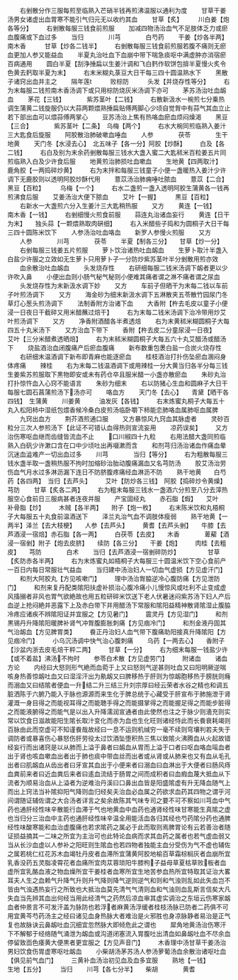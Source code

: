 <!-- { "loadSidebar": true } -->
　　右剉散分作三服每煎至临熟入芒硝半钱再煎沸温服以通利为度
　　甘草干姜汤男女诸虚出血胃寒不能引气归元无以收约其血
　　甘草【炙】　　　川白姜【炮各等分】
　　右剉散每服三钱食前煎服
　　加减四物汤治血气不足肢体乏力或瘀血腹痛或下血过多
　　当归　　　　川芎　　　　白芍药
　　干姜【炒各半两】　　南木香　　　甘草【炒各二钱半】
　　右剉散每服三钱食前煎服若腹不痛则无瘀血更加人参又能益血
　　半夏丸治吐血下血崩中带下喘急痰呕中满虚肿亦消宿瘀百病通用
　　圆白半夏【刮浄捶扁以生姜汁调和飞白麫作软饼包揜半夏慢火炙令色黄去麫取半夏为末】
　　右末米糊丸菉豆大日干每三四十圆温熟水下
　　黑散子诸窍出血并主之
　　隔年莲　　　败棕防　　　头发【并烧存性等分】
　　右为末每服二钱煎南木香汤调下或只用棕防烧灰米汤调下亦可
　　茅苏汤治吐血衂血
　　茅花【三钱】　　　　紫苏茎叶【二钱】
　　右散新汲水一椀煎七分乗热调生蒲黄二钱旋服仍以大蒜两颗煨熟捶扁贴傅两脚心少顷自觉胷中有蒜气其血立止若下部出血可以煨蒜傅两掌心
　　豆苏汤治上焦有热咯血瘀血烦闷燥渇
　　黑豆【三合】　　　　紫苏茎叶【二条】　乌梅【两个】
　　右水大椀同煎临熟入姜汁三大匙食后旋服
　　阿胶散治肺破嗽血唾血
　　人参　　　　茯苓　　　　生干地黄
　　天门冬【水浸去心】　北五味子【各一分】阿胶【炒酥】
　　白及【各二钱】
　　右白及别为末余药剉散每服三钱水大盏入蜜二大匙秫米百粒姜五片同煎临熟入白及少许食后服
　　地黄煎治肺损吐血嗽血
　　生地黄【四两取汁】　鹿角胶【一两捣碎炒黄】
　　右为末拌和每服三钱童子小便一盏暖热入姜汁少许调下无鹿胶则以透明阿胶炒酥代用
　　薏苡汤治肺痈唾吐脓血
　　薏苡【二合】　　　黑豆【百粒】　　　乌梅【一个】
　　右水二盏煎一盏入透明阿胶生蒲黄各一钱再煎沸食后服
　　艾姜汤治大便下脓血
　　艾叶【一握】　　　黒豆【百粒】
　　右新水一大盏煎六分入生姜汁三大匙稍热服
　　又方
　　黄连【一钱】　　　南木香【一钱】
　　右剉细慢火煎食前服
　　蒜连丸治诸血妄行
　　黄连【日干为末】　　独头蒜【一颗煨熟取肉硏细】
　　右入米醋些子捣和为圆桐子大日干每三四十圆陈米饮下
　　人参汤治吐血咯血
　　新罗人参慢火煎服
　　又方
　　人参　　　　川芎　　　　茯苓
　　半夏【制各三分】　　甘草【炒一分】
　　右剉每服三钱姜五片煎服
　　萝卜饮治诸热吐血衂血
　　生萝卜取汁半盏入白盐少许服之立效如无生萝卜只用萝卜子一分防炒紫苏茎叶半分剉散用煎亦效
　　血余散治吐血衂血
　　头发烧存性
　　右研细每服二钱米汤调下衂者更以少许吹入鼻
　　小便出血则小肠气秘气秘则小便难其痛者谓之淋不痛者谓之尿血
　　头发烧存性为末新汲水调下妙
　　又方
　　车前子但晒干为末每二钱以车前子叶煎汤调下
　　又方
　　海金砂为细末新汲水调下五淋散夹五苓散竹园尿门冬草灯心葱头煎汤调下
　　法制香附方治诸下血
　　大香附【杵去毛皮以童子小便浸一日夜日干截碎又用米醋蘸过焙干】
　　右为末每二钱米汤调下治冷带用炒艾叶煎汤调下
　　又方
　　净香附酒醋各半煮透焙
　　右为末黄秫米糊圆桐子大每四五十丸米汤下
　　又方治血下带下
　　香附【杵去皮二分童尿浸一日夜】　　　　艾叶【三分米醋煮透晒焙】
　　右为末秫米糊圆桐子大每五六十丸艾醋汤或醋汤下
　　烧盐酒治血闭腹痛产后瘀血腹痛
　　新布数重包褁白盐一合炭火烧存性
　　右研细末温酒调下新布即青麻也能逐瘀血
　　桂枝酒治打扑伤坠瘀血溷闷身体疼痛
　　辣桂
　　右为末每二钱温酒调下或用辣桂一分大黄当归各半分每三钱生姜紫苏煎服取下黒物即安或未有药仓卒且服米醋一小盏亦散瘀血
　　朱砂丸治打扑惊忤血入心窍不能语言
　　朱砂为细末
　　右以防猪心生血和圆麻子大日干每服七圆石菖蒲煎汤下汤亦可
　　咯血方
　　天门冬【去心】　　青黛【晒干各四钱】　生蒲黄
　　川姜黄　　　油发灰【各钱】
　　右末炼蜜丸桐子大每五十丸入松阳柿中湿纸包煨香候冷桑白皮煎汤临卧嚼下柿能恋肺咯血属肺呕血属脾
　　九窍出血方
　　荆芥酒煎通口服
　　又方暴惊风九窍血其脉虚者
　　灵砂百粒分三次人参煎汤下【此证不可错认血得热则宣流妄用
　　凉药误矣】
　　又方治伤寒呕血继而齿缝皆流血不止
　　口川椒四十九粒
　　右用法醋大盏同煎临熟入白矾少许漱口含在口中少顷吐出再啜漱而含
　　和剂芎归汤治诸血作痛血晕沉迷血澁难产一切出血过多
　　川芎　　　　当归【等分】
　　右为粗散每服三钱水盏半取一盏稍热服不拘时加缩砂治胎动腹痛漏血又名芎防汤
　　胶艾汤治劳伤血气月水过多淋沥漏下连日不防脐腹疼痛经血淋沥不防
　　熟干地黄　　白芍药【各四两】　当归【去芦头】
　　艾叶【防炒各三钱】　阿胶【捣碎炒令黄燥】　芎防
　　甘草【炙各二两】
　　右为粗末每服三钱水一盏酒六分煎至八分去滓热服空心食前日三服病甚者连夜并服
　　产宝固经丸
　　赤石脂【煆】　　艾叶　　　　补骨脂【炒】
　　木贼【各半两】　　附子【炮一枚】
　　右末陈米饮和丸梧桐子大每服五十丸食前温酒送下
　　泽兰丸治气血不调肢体瘦弱
　　熟干地黄【一两半】泽兰【去大枝梗】　　人参【去芦头】
　　黄耆【去芦头剉】　　牛膝【去芦酒浸一宿焙】赤石脂【各一两】
　　白茯苓【去皮】　　木香　　　　萆薢【酒浸一宿剉】附子【炮去皮脐】　　续防【各三分】　　干姜【炮】
　　肉桂【去粗皮】　　芎防　　　　白术
　　当归【去芦酒浸一宿剉碎防炒】　　　　　甘草【炙防赤各半两】
　　右为末炼蜜丸如梧桐子大每服三十圆温米饮下空心食前产一百日内每日常服壮气益血
　　当归建中汤治妇人一切血气虚损【方见虚汗门】
　　和剂大阿胶丸【方见咳嗽门】
　　理中汤治胷脇逆冷心腹防痛【方见泄防门】
　　和剂来复丹配类隂阳扶虚补损治心腹冷痛小儿慢惊风或吐利不止变成虚风搐搦者非风也胃气欲絶故也用五粒研碎米饮送下老人伏暑迷闷紫苏汤下妇人产后血逆上抢闷絶并恶露下上及赤白带下并用醋汤下常服和隂阳益精神散肾隂湿止腹脇冷疼应诸疾不辨隂阳证并宜服之【方见暑门】
　　震灵丹【方见湿门】
　　和剂黒锡丹升降隂阳暖脾补肾气冲胷腹膨胀刺痛【方见痼冷门】
　　和剂金液丹固其气治衂血【方见脾胃类】
　　飬正丹治妇人血气带下腹痛助阳接真升降隂阳【方见痼冷门】
　　小乌沉汤调中快气治心腹刺痛
　　乌药【一两去心】　　香附子【沙盆内浙去皮毛焙干秤二两】
　　甘草【一分】
　　右为细末每服一钱盐少许【或不着盐】沸汤不拘时
　　参苓白术散【方见虚劳门】
　　附诸血
　　诸血方论
　　内经曰大怒则形气絶而血菀于上又曰怒则气逆甚则吐血又曰阳明厥逆喘咳身热善惊衂吐血又曰湿淫汗出为鼽衂又曰脾移热于肝则为惊衂胞移热于膀胱则癃而溺血又曰结隂者便血一升结二升三结三升刘宗厚曰经云荣者水谷之精也和调五脏洒陈于六腑乃能入于脉也源源而来生化于脾总统于心藏受于肝宣布于肺施泄于肾灌溉一身目得之而能视耳得之而能聴手得之而能摄掌得之而能握足得之而能步脏得之而能液腑得之而能气是以出入升降濡润宣通者由此使然也注之于脉少则濇充则实常以饮食日滋故能阳生隂长取汁变化而赤为血也生化旺则诸经恃此而长飬衰耗竭则百脉由此而空虚可不知谨飬哉故经曰一息不运则机缄穷一毫不续则穹壤判若夫失于调防者或暴喜伤心暴怒伤肝劳役太过饮酒坠堕积热三焦以致隂火沸腾血从火起故错经妄行而出诸窍是以从肺而上溢于鼻者曰衂血从胃而上溢于口者曰呕血咯血嗂血者出于肾也咳血嗽血出者出于肺也痰中带血丝而出者或从肾或从肺来也又有血从毛孔出者曰肌衂血从齿出者曰牙宣其血出于小便来者曰溺血曰血淋出于大便者曰肠风痔血粪前来者曰近血粪后来者曰逺血流结于肠胃之间而成积者曰血瘕血蔑大抵血从下流者为顺易治血从上溢者为逆难治丹溪曰口鼻出血皆是阳盛隂虚有升无降血随气上而出上窍法当补隂抑阳气降则血归经矣夫治血必血属之药欲求血药其四物之谓乎河间谓随证辅佐谓之大合汤者详言之矣余故陈其气味专司之要不可不察如川芎血中气药也通肝经性味辛散能行血滞于气也地黄血中血药也通肾经性味甘寒能生真隂之虚也当归分三治血中主药也通肝经性味辛温全用能活血各归其经也芍药隂分药也通脾经性味酸寒能和血治虚腹痛也若求隂药之属必于此而取则焉脾胃论有云若善治者随证损益摘其一二味之所宜为主治可也此特论血病而求其血药之属者也若气虚血弱又当从长沙血虚以人参补之阳旺则生隂血也若四物者独能主血分受伤为气不虚也辅佐之属若桃仁红花苏木血竭牡丹皮者血滞所宜蒲黄阿胶地榆百草霜棕榈灰者血崩所宜乳香没药五灵脂凌霄花者血痛所宜肉苁蓉琐阳牛膝枸子益母草夏枯草败板者血虚所宜乳酪血液之物血燥所宜干姜桂者血寒所宜生地苦参血热所宜特取其证治大畧耳夫人生之血赖气升降气升则升气降则降气逆则逆气和则和气浊则乱如此失血岂不皆由气浊遇热妄行之所致也大抵治血莫先清气气清则血和气浊则血乱斯言信矣大凡失血当先辨其血出何经当用此经清气之药然后凉血审其虚实调治之东垣云伤寒家衂血者仲景言不可发汗盖为脉防也若浮者麻黄汤浮缓者桂枝汤脉已防者二药俱不可用宜黄芩芍药汤主之经曰诸见血身热脉大者难治是火邪胜也身凉脉静者易治是正气复也故脉诀云鼻衂吐血沉细宜忽然脉大即倾危此之谓也
　　犀角地黄汤治伤寒汗下不解郁于经络随气涌泄为衂血或沟道闭塞流入胃腹吐出清血如鼻衂吐血不尽余血停留致靣色痿黄大便黒者更宜服之【方见声音门】
　　木香理中汤甘草干姜汤治男妇饮食伤胃虚寒呕吐衂血
　　小柴胡汤茅苏汤人参汤萝葡汤血余散治诸呕吐血【俱见前气血门】
　　三黄补血汤治初见血及血多宜服
　　熟地【一钱】　　　生地【五分】　　　当归
　　川芎【各七分半】　　柴胡　　　　黄耆
